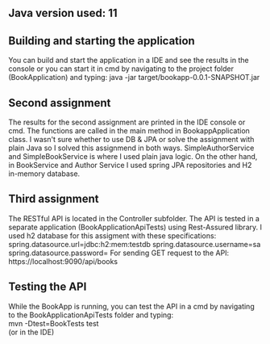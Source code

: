 ## Java version used: 11

## Building and starting the application
You can build and start the application in a IDE and see the results in the console or
you can start it in cmd by navigating to the project folder (BookApplication) and typing: 
java -jar target/bookapp-0.0.1-SNAPSHOT.jar


## Second assignment
The results for the second assignment are printed in the IDE console or cmd.
The functions are called in the main method in BookappApplication class.
I wasn't sure whether to use DB & JPA or solve the assignment with plain Java so I solved this assignmend in both ways.
SimpleAuthorService and SimpleBookService is where I used plain java logic. On the other hand, in BookService and Author Service I used
spring JPA repositories and H2 in-memory database.


## Third assignment
The RESTful API is located in the Controller subfolder.
The API is tested in a separate application (BookApplicationApiTests) using Rest-Assured library.
I used h2 database for this assigment with these specifications:
spring.datasource.url=jdbc:h2:mem:testdb
spring.datasource.username=sa
spring.datasource.password=
For sending GET request to the API: https://localhost:9090/api/books  


## Testing the API
While the BookApp is running, you can test the API in a cmd by navigating to the BookApplicationApiTests folder and typing: </br>
mvn -Dtest=BookTests test </br>
(or in the IDE)
